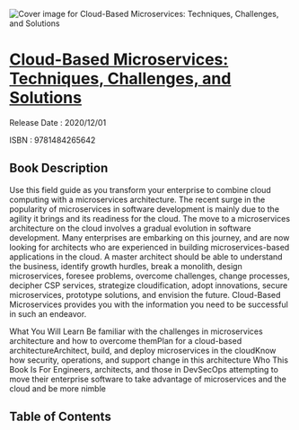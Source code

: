 ![Cover image for Cloud-Based Microservices: Techniques, Challenges, and Solutions](https://imgdetail.ebookreading.net/cover/cover/202109/EB9781484265642.jpg)

[Cloud-Based Microservices: Techniques, Challenges, and Solutions](https://ebookreading.net/view/book/Cloud-Based+Microservices%3A+Techniques%2C+Challenges%2C+and+Solutions-EB9781484265642_1.html "Cloud-Based Microservices: Techniques, Challenges, and Solutions")
====================================================================================================================

Release Date : 2020/12/01

ISBN : 9781484265642

Book Description
-----------------

Use this field guide as you transform your enterprise to combine cloud computing with a microservices architecture.
The recent surge in the popularity of microservices in software development is mainly due to the agility it brings and its readiness for the cloud. The move to a microservices architecture on the cloud involves a gradual evolution in software development. Many enterprises are embarking on this journey, and are now looking for architects who are experienced in building microservices-based applications in the cloud.
A master architect should be able to understand the business, identify growth hurdles, break a monolith, design microservices, foresee problems, overcome challenges, change processes, decipher CSP services, strategize cloudification, adopt innovations, secure microservices, prototype solutions, and envision the future. Cloud-Based Microservices provides you with the information you need to be successful in such an endeavor.

What You Will Learn
Be familiar with the challenges in microservices architecture and how to overcome themPlan for a cloud-based architectureArchitect, build, and deploy microservices in the cloudKnow how security, operations, and support change in this architecture
Who This Book Is For
Engineers, architects, and those in DevSecOps attempting to move their enterprise software to take advantage of microservices and the cloud and be more nimble


Table of Contents
-----------------


